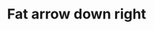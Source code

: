 ---
title: Fat arrow down right
tags: ["fat", "arrow", "down", "right", "direction", "movement", "navigation", "pointing"]
icon: fat-arrow-down-right
svg: '<svg xmlns="http://www.w3.org/2000/svg" width="24" height="24" fill="none" viewBox="0 0 24 24" stroke-width="1.5" stroke-linecap="round" stroke-linejoin="round" stroke="currentColor"><path d="M8.068 18.963c-.315.315.062 1.026.519 1.037h9.753c.58 0 .872 0 1.093-.113.196-.1.354-.258.454-.454.113-.221.113-.512.113-1.093V8.587c-.01-.457-.722-.834-1.038-.519l-2.714 2.78a.513.513 0 0 1-.725-.018L8.852 4.16a.513.513 0 0 0-.725-.017L4.142 8.127a.513.513 0 0 0 .017.725l6.671 6.671c.205.205.213.53.017.725z"/></svg>'
---